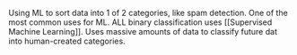 Using ML to sort data into 1 of 2 categories, like spam detection. 
One of the most common uses for ML. 
ALL binary classification uses [[Supervised Machine Learning]]. 
Uses massive amounts of data to classify future dat into human-created categories. 

